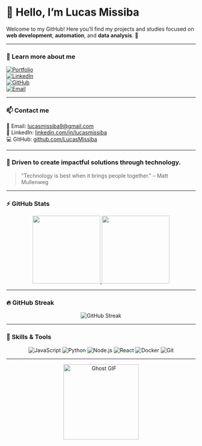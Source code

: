 # 👋 Hello, I’m Lucas Missiba

Welcome to my GitHub! Here you’ll find my projects and studies focused on **web development**, **automation**, and **data analysis**. 🚀

---

### 🔗 Learn more about me

[![Portfolio](https://img.shields.io/badge/Portfolio-000000?style=for-the-badge&logo=google-chrome&logoColor=white)](https://seu-portfolio-aqui.com)  
[![LinkedIn](https://img.shields.io/badge/LinkedIn-0077B5?style=for-the-badge&logo=linkedin&logoColor=white)](https://linkedin.com/in/lucasmissiba)  
[![GitHub](https://img.shields.io/badge/GitHub-181717?style=for-the-badge&logo=github&logoColor=white)](https://github.com/LucasMissiba)  
[![Email](https://img.shields.io/badge/Email-D14836?style=for-the-badge&logo=gmail&logoColor=white)](mailto:lucasmissiba9@gmail.com)

---

### 📫 Contact me

📧 Email: lucasmissiba9@gmail.com  
💼 LinkedIn: [linkedin.com/in/lucasmissiba](https://linkedin.com/in/lucasmissiba)  
💻 GitHub: [github.com/LucasMissiba](https://github.com/LucasMissiba)

---

### 🔹 Driven to create impactful solutions through technology.

> "Technology is best when it brings people together." – Matt Mullenweg

---

### ⚡ GitHub Stats

<p align="center">
  <a href="https://github.com/LucasMissiba">
    <img height="180em" src="https://github-readme-stats.vercel.app/api?username=LucasMissiba&show_icons=true&theme=dark&include_all_commits=true&count_private=true" />
    <img height="180em" src="https://github-readme-stats.vercel.app/api/top-langs/?username=LucasMissiba&layout=compact&langs_count=6&theme=dark" />
  </a>
</p>

---

### 🔥 GitHub Streak

<p align="center">
  <img src="https://github-readme-streak-stats.herokuapp.com/?user=LucasMissiba&theme=dark" alt="GitHub Streak" />
</p>

---

### 🎯 Skills & Tools

<p align="center">
  <img alt="JavaScript" src="https://img.shields.io/badge/-JavaScript-F7DF1E?style=for-the-badge&logo=javascript&logoColor=black" />
  <img alt="Python" src="https://img.shields.io/badge/-Python-3776AB?style=for-the-badge&logo=python&logoColor=white" />
  <img alt="Node.js" src="https://img.shields.io/badge/-Node.js-339933?style=for-the-badge&logo=node.js&logoColor=white" />
  <img alt="React" src="https://img.shields.io/badge/-React-61DAFB?style=for-the-badge&logo=react&logoColor=black" />
  <img alt="Docker" src="https://img.shields.io/badge/-Docker-2496ED?style=for-the-badge&logo=docker&logoColor=white" />
  <img alt="Git" src="https://img.shields.io/badge/-Git-F05032?style=for-the-badge&logo=git&logoColor=white" />
</p>

---
<p align="center">
  <img src="https://media.giphy.com/media/3o6Zt481isNVuQI1l6/giphy.gif" alt="Ghost GIF" width="200" />
</p>

